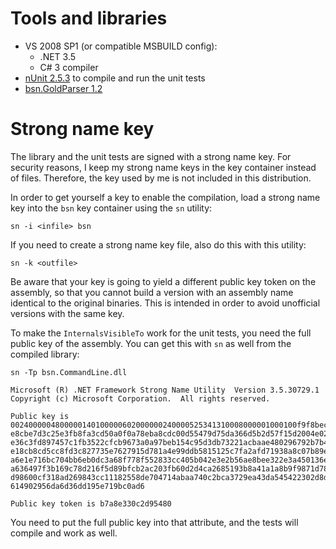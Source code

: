 # Tools and libraries #

  * VS 2008 SP1 (or compatible MSBUILD config):
    * .NET 3.5
    * C# 3 compiler
  * [nUnit 2.5.3](http://www.nunit.org/?p=download) to compile and run the unit tests
  * [bsn.GoldParser 1.2](http://code.google.com/p/bsn-goldparser)

# Strong name key #

The library and the unit tests are signed with a strong name key. For security reasons, I keep my strong name keys in the key container instead of files. Therefore, the key used by me is not included in this distribution.

In order to get yourself a key to enable the compilation, load a strong name key into the `bsn` key container using the `sn` utility:
```
sn -i <infile> bsn
```

If you need to create a strong name key file, also do this with this utility:
```
sn -k <outfile>
```

Be aware that your key is going to yield a different public key token on the assembly, so that you cannot build a version with an assembly name identical to the original binaries. This is intended in order to avoid unofficial versions with the same key.

To make the `InternalsVisibleTo` work for the unit tests, you need the full public key of the assembly. You can get this with `sn` as well from the compiled library:
```
sn -Tp bsn.CommandLine.dll

Microsoft (R) .NET Framework Strong Name Utility  Version 3.5.30729.1
Copyright (c) Microsoft Corporation.  All rights reserved.

Public key is
0024000004800000140100000602000000240000525341310008000001000100f9f8bece3c34a4
e8cbe7d3c25e3fb8fa3cd50a0f0a78eba8cdc00d55479d75da366d5b2d57f15d2004e02477c140
e36c3fd897457c1fb3522cfcb9673a0a97beb154c95d3db73221acbaae480296792b7b435da63c
e18cb8cd5cc8fd3c827735e7627915d781a4e99ddb5815125c7fa2afd71938a8c07b89eb50c9b7
a6e1e716bc704bb6eb0dc3a68f778f552833cc405b042e3e2b56ae8bee322e3a450136ebc15c38
a636497f3b169c78d216f5d89bfcb2ac203fb60d2d4ca2685193b8a41a1a8b9f9871d782d7a7d3
d98600cf318ad269843cc11182558de704714abaa740c2bca3729ea43da545422302d8ddd27a4b
614902956da6d36dd195e719bc0ad6

Public key token is b7a8e330c2d95480
```
You need to put the full public key into that attribute, and the tests will compile and work as well.